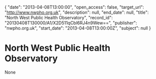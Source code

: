 {
  "date": "2013-04-08T13:00:00", 
  "open_access": false, 
  "target_url": "http://www.nwpho.org.uk", 
  "description": null, 
  "end_date": null, 
  "title": "North West Public Health Observatory", 
  "record_id": "20130408T130000/A1/X2D511qCbl6RJ4n9Wew==", 
  "publisher": "nwpho.org.uk", 
  "start_date": "2013-04-08T13:00:00Z", 
  "subject": null
}

# North West Public Health Observatory

None